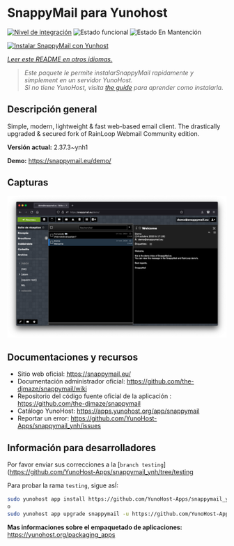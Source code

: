 <!--
Este archivo README esta generado automaticamente<https://github.com/YunoHost/apps/tree/master/tools/readme_generator>
No se debe editar a mano.
-->

# SnappyMail para Yunohost

[![Nivel de integración](https://dash.yunohost.org/integration/snappymail.svg)](https://ci-apps.yunohost.org/ci/apps/snappymail/) ![Estado funcional](https://ci-apps.yunohost.org/ci/badges/snappymail.status.svg) ![Estado En Mantención](https://ci-apps.yunohost.org/ci/badges/snappymail.maintain.svg)

[![Instalar SnappyMail con Yunhost](https://install-app.yunohost.org/install-with-yunohost.svg)](https://install-app.yunohost.org/?app=snappymail)

*[Leer este README en otros idiomas.](./ALL_README.md)*

> *Este paquete le permite instalarSnappyMail rapidamente y simplement en un servidor YunoHost.*  
> *Si no tiene YunoHost, visita [the guide](https://yunohost.org/install) para aprender como instalarla.*

## Descripción general

Simple, modern, lightweight & fast web-based email client. The drastically upgraded & secured fork of RainLoop Webmail Community edition.


**Versión actual:** 2.37.3~ynh1

**Demo:** <https://snappymail.eu/demo/>

## Capturas

![Captura de SnappyMail](./doc/screenshots/screenshot.png)

## Documentaciones y recursos

- Sitio web oficial: <https://snappymail.eu/>
- Documentación administrador oficial: <https://github.com/the-djmaze/snappymail/wiki>
- Repositorio del código fuente oficial de la aplicación : <https://github.com/the-djmaze/snappymail>
- Catálogo YunoHost: <https://apps.yunohost.org/app/snappymail>
- Reportar un error: <https://github.com/YunoHost-Apps/snappymail_ynh/issues>

## Información para desarrolladores

Por favor enviar sus correcciones a la [`branch testing`](https://github.com/YunoHost-Apps/snappymail_ynh/tree/testing

Para probar la rama `testing`, sigue asÍ:

```bash
sudo yunohost app install https://github.com/YunoHost-Apps/snappymail_ynh/tree/testing --debug
o
sudo yunohost app upgrade snappymail -u https://github.com/YunoHost-Apps/snappymail_ynh/tree/testing --debug
```

**Mas informaciones sobre el empaquetado de aplicaciones:** <https://yunohost.org/packaging_apps>
